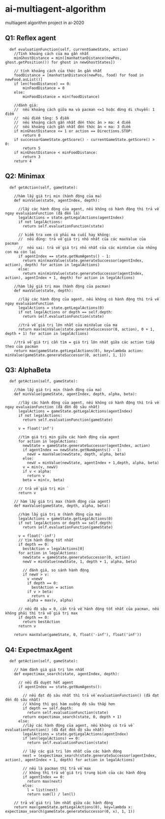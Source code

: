 # ai-multiagent-algorithm

multiagent algorithm project in ai-2020

## Q1: Reflex agent
      def evaluationFunction(self, currentGameState, action)
        //Tính khoảng cách của ma gần nhất
        minGhostDistance = min([manhattanDistance(newPos, ghost.getPosition()) for ghost in newGhostStates])
        
        // tính khoảng cách của thức ăn gần nhất
        foodDistance = [manhattanDistance(newPos, food) for food in newFood.asList()]
        if len(foodDistance) == 0:
            minFoodDistance = 0
        else:
            minFoodDistance = min(foodDistance)
            
        //đánh giá:
        //  nếu khoảng cách giữa ma và pacman <=1 hoặc dừng di chuyển: 1 điểm
        //  nếu điểm tăng: 5 điểm
        //  nếu khoảng cách gần nhất đến thức ăn > ma: 4 điểm
        //  nếu khoảng cách gần nhất đến thức ăn < ma: 3 điểm
        if minGhostDistance <= 1 or action == Directions.STOP:
           	return 0
        if successorGameState.getScore() - currentGameState.getScore() > 0:
            return 5
        if minGhostDistance < minFoodDistance:
          	return 3
        return 4
        
## Q2: Minimax
      def getAction(self, gameState):
      
        //hàm lấy giá trị min (hành động của ma)
        def minValue(state, agentIndex, depth):
        
          //lấy các hành động của agent, nếu không có hành động thì trả về ngay evaluaionFunction (đã đến lá)
          legalActions = state.getLegalActions(agentIndex)
          if not legalActions:
            return self.evaluationFunction(state)
          
          // kiểm tra xem có phải ma cuối hay không:
          //  nếu đúng: trả về giá trị nhỏ nhất của các maxValue của pacman
          //  nếu sai: trả về giá trị nhỏ nhất của các minValue của những con ma còn lại
          if agentIndex == state.getNumAgents() - 1:
            return min(maxValue(state.generateSuccessor(agentIndex, action), depth) for action in legalActions)
          else:
            return min(minValue(state.generateSuccessor(agentIndex, action), agentIndex + 1, depth) for action in legalActions)
        
        //hàm lấy giá trị max (hành động của pacman)
        def maxValue(state, depth):
          
          //lấy các hành động của agent, nếu không có hành động thì trả về ngay evaluaionFunction
          legalActions = state.getLegalActions(0)
          if not legalActions or depth == self.depth:
            return self.evaluationFunction(state)
            
          //trả về giá trị lớn nhất của minValue của ma  
          return max(minValue(state.generateSuccessor(0, action), 0 + 1, depth + 1) for action in legalActions)
        
        //trả về giá trị cần tìm = giá trị lớn nhất giữa các action tiếp theo của pacman
        return max(gameState.getLegalActions(0), key=lambda action: minValue(gameState.generateSuccessor(0, action), 1, 1))

## Q3: AlphaBeta
      def getAction(self, gameState):
        
        //hàm lấy giá trị min (hành động của ma) 
        def minValue(gameState, agentIndex, depth, alpha, beta):
        
          //lấy các hành động của agent, nếu không có hành động thì trả về ngay evaluaionFunction (đã đến độ sâu nhất)
          legalActions = gameState.getLegalActions(agentIndex)
          if not legalActions:
            return self.evaluationFunction(gameState)
           
          v = float('inf')
          
          //tìm giá trị min giữa các hành động của agent
          for action in legalActions:
            newState = gameState.generateSuccessor(agentIndex, action)
            if agentIndex == newState.getNumAgents() - 1:
              newV = maxValue(newState, depth, alpha, beta)
            else:
              newV = minValue(newState, agentIndex + 1,depth, alpha, beta)
            v = min(v, newV)
            if v < alpha:
              return v
            beta = min(v, beta)
          
          // trả về giá trị min `
          return v
        
        // hàm lấy giá trị max (hành động của agent)
        def maxValue(gameState, depth, alpha, beta):
        
          //hàm lấy giá trị m (hành động của ma) 
          legalActions = gameState.getLegalActions(0)
          if not legalActions or depth == self.depth:
            return self.evaluationFunction(gameState)
          
          v = float('-inf')
          // tìm hành động tốt nhất
          if depth == 0:
            bestAction = legalActions[0]
          for action in legalActions:
            newState = gameState.generateSuccessor(0, action)
            newV = minValue(newState, 1, depth + 1, alpha, beta)
            
            // đánh giá, so sánh hành động
            if newV > v:
              v =newV
              if depth == 0:
                bestAction = action
              if v > beta:
                return v
              alpha = max(v, alpha)
          
          // nếu độ sâu = 0, cần trả về hành động tốt nhất của pacman, nếu không phải thì trả về giá trị max
          if depth == 0:
            return bestAction
          return v
        
        return maxValue(gameState, 0, float('-inf'), float('inf'))
        
## Q4: ExpectmaxAgent
      def getAction(self, gameState):
        
        // hàm đánh giá giá trị lớn nhất
        def expectimax_search(state, agentIndex, depth):
        
          // nếu đã duyệt hết agent
          if agentIndex == state.getNumAgents():
          
            // nếu đạt độ sâu nhất thì trả về evaluationFunction() (đã đạt đến độ sâu nhất)
            // không thì gọi hàm xuống độ sâu thấp hơn
            if depth == self.depth:
              return self.evaluationFunction(state)
            return expectimax_search(state, 0, depth + 1)
          else:
            //lấy các hành động của agent, nếu không có trả về evaluationFunction() (đã đạt đến độ sâu nhất)
            legalActions = state.getLegalActions(agentIndex)
            if len(legalActions) == 0:
              return self.evaluationFunction(state)
            
            // lấy các giá trị lớn nhất của các hành động
            next = (expectimax_search(state.generateSuccessor(agentIndex, action), agentIndex + 1, depth) for action in legalActions)
            
            // nếu là pacman thì trả về max
            // không thì trả về giá trị trung bình của các hành động
            if agentIndex == 0:
              return max(next)
            else:
              l = list(next)
              return sum(l) / len(l)
              
        // trả về giá trị lớn nhất giữa các hành động
        return max(gameState.getLegalActions(0), key=lambda x: expectimax_search(gameState.generateSuccessor(0, x), 1, 1))
     
